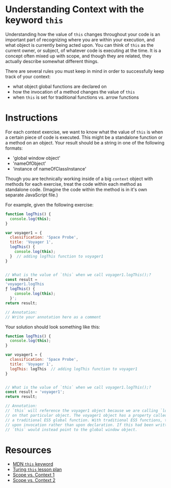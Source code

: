 # Understanding Context with the keyword `this`

Understanding how the value of `this` changes throughout your code is an important part of recognizing where you are within your execution, and what object is currently being acted upon. You can think of `this` as the current owner, or subject, of whatever code is executing at the time. It is a concept often mixed up with scope, and though they are related, they actually describe somewhat different things.

There are several rules you must keep in mind in order to successfully keep track of your context:

* what object global functions are declared on
* how the invocation of a method changes the value of `this`
* when `this` is set for traditional functions vs. arrow functions


# Instructions

For each context exercise, we want to know what the value of `this` is when a certain piece of code is executed. This might be a standalone function or a method on an object. Your result should be a string in one of the following formats:

* 'global window object'
* 'nameOfObject'
* 'instance of nameOfClassInstance'

Though you are technically working inside of a big `context` object with methods for each exercise, treat the code within each method as standalone code. (Imagine the code within the method is in it's own separate JavaScript file.)

For example, given the following exercise:

```js
function logThis() {
  console.log(this);
}

var voyager1 = {
  classification: 'Space Probe',
  title: 'Voyager 1',
  logThis() {
    console.log(this);
  }  // adding logThis function to voyager1
}


// What is the value of `this` when we call voyager1.logThis();?
const result =
'voyager1.logThis
ƒ logThis() {
    console.log(this);
  }';
return result;

// Annotation:
// Write your annotation here as a comment
```


Your solution should look something like this:

```js
function logThis() {
  console.log(this);
}

var voyager1 = {
  classification: 'Space Probe',
  title: 'Voyager 1',
  logThis: logThis  // adding logThis function to voyager1
}


// What is the value of `this` when we call voyager1.logThis();?
const result = 'voyager1';
return result;

// Annotation:
// `this` will reference the voyager1 object because we are calling `logThis()` as a method
// on that particular object. The voyager1 object has a property called `logThis` that references
// a traditional ES5 global function. With traditional ES5 functions, the value of `this` is set
// upon invocation rather than upon declaration. If this had been written as an arrow function,
// `this` would instead point to the global window object.
```

# Resources

* [MDN `this` keyword](https://developer.mozilla.org/en/docs/Web/JavaScript/Reference/Operators/this)
* [Turing `this` lesson plan](http://frontend.turing.io/lessons/module-2/this-is-confusing.html)
* [Scope vs. Context 1](https://blog.kevinchisholm.com/javascript/difference-between-scope-and-context/)
* [Scope vs. Context 2](http://ryanmorr.com/understanding-scope-and-context-in-javascript/)
